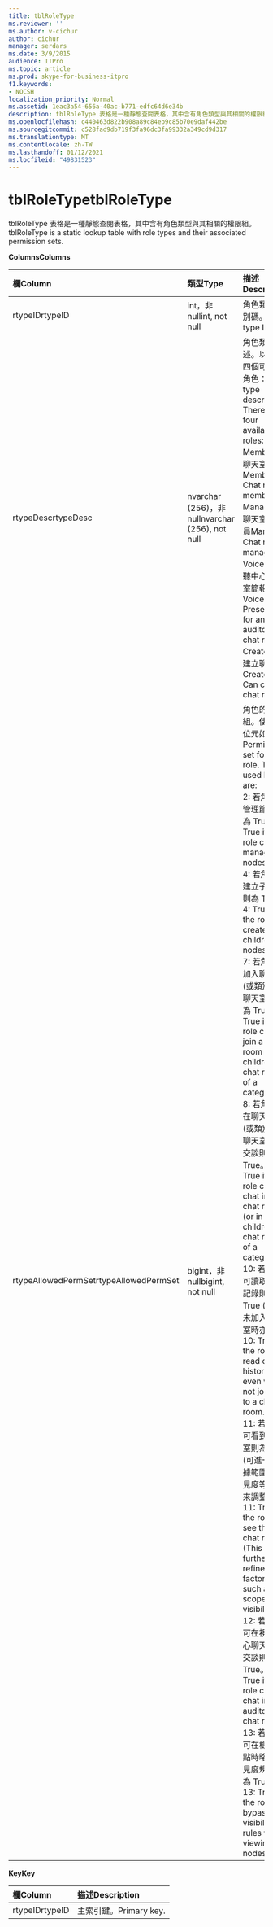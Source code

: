 ```yaml
---
title: tblRoleType
ms.reviewer: ''
ms.author: v-cichur
author: cichur
manager: serdars
ms.date: 3/9/2015
audience: ITPro
ms.topic: article
ms.prod: skype-for-business-itpro
f1.keywords:
- NOCSH
localization_priority: Normal
ms.assetid: 1eac3a54-656a-40ac-b771-edfc64d6e34b
description: tblRoleType 表格是一種靜態查閱表格，其中含有角色類型與其相關的權限組。
ms.openlocfilehash: c440463d822b908a89c84eb9c85b70e9daf442be
ms.sourcegitcommit: c528fad9db719f3fa96dc3fa99332a349cd9d317
ms.translationtype: MT
ms.contentlocale: zh-TW
ms.lasthandoff: 01/12/2021
ms.locfileid: "49831523"
---
```

# <a name="tblroletype"></a><span data-ttu-id="422c9-103">tblRoleType</span><span class="sxs-lookup"><span data-stu-id="422c9-103">tblRoleType</span></span>
 
<span data-ttu-id="422c9-104">tblRoleType 表格是一種靜態查閱表格，其中含有角色類型與其相關的權限組。</span><span class="sxs-lookup"><span data-stu-id="422c9-104">tblRoleType is a static lookup table with role types and their associated permission sets.</span></span>
  
<span data-ttu-id="422c9-105">**Columns**</span><span class="sxs-lookup"><span data-stu-id="422c9-105">**Columns**</span></span>

|<span data-ttu-id="422c9-106">**欄**</span><span class="sxs-lookup"><span data-stu-id="422c9-106">**Column**</span></span>|<span data-ttu-id="422c9-107">**類型**</span><span class="sxs-lookup"><span data-stu-id="422c9-107">**Type**</span></span>|<span data-ttu-id="422c9-108">**描述**</span><span class="sxs-lookup"><span data-stu-id="422c9-108">**Description**</span></span>|
|:-----|:-----|:-----|
|<span data-ttu-id="422c9-109">rtypeID</span><span class="sxs-lookup"><span data-stu-id="422c9-109">rtypeID</span></span>  <br/> |<span data-ttu-id="422c9-110">int，非 null</span><span class="sxs-lookup"><span data-stu-id="422c9-110">int, not null</span></span>  <br/> |<span data-ttu-id="422c9-111">角色類型識別碼。</span><span class="sxs-lookup"><span data-stu-id="422c9-111">Role type ID.</span></span>  <br/> |
|<span data-ttu-id="422c9-112">rtypeDesc</span><span class="sxs-lookup"><span data-stu-id="422c9-112">rtypeDesc</span></span>  <br/> |<span data-ttu-id="422c9-113">nvarchar (256)，非 null</span><span class="sxs-lookup"><span data-stu-id="422c9-113">nvarchar (256), not null</span></span>  <br/> | <span data-ttu-id="422c9-p101">角色類型描述。以下是四個可用的角色：</span><span class="sxs-lookup"><span data-stu-id="422c9-p101">Role type description. There are four available roles:</span></span> <br/>  <span data-ttu-id="422c9-116">Member：聊天室成員</span><span class="sxs-lookup"><span data-stu-id="422c9-116">Member: Chat room member</span></span> <br/>  <span data-ttu-id="422c9-117">Manager：聊天室管理員</span><span class="sxs-lookup"><span data-stu-id="422c9-117">Manager: Chat room manager</span></span> <br/>  <span data-ttu-id="422c9-118">Voiced：視聽中心聊天室簡報者</span><span class="sxs-lookup"><span data-stu-id="422c9-118">Voiced: Presenter for an auditorium chat room</span></span> <br/>  <span data-ttu-id="422c9-119">Creator：可建立聊天室</span><span class="sxs-lookup"><span data-stu-id="422c9-119">Creator: Can create chat rooms</span></span> <br/> |
|<span data-ttu-id="422c9-120">rtypeAllowedPermSet</span><span class="sxs-lookup"><span data-stu-id="422c9-120">rtypeAllowedPermSet</span></span>  <br/> |<span data-ttu-id="422c9-121">bigint，非 null</span><span class="sxs-lookup"><span data-stu-id="422c9-121">bigint, not null</span></span>  <br/> | <span data-ttu-id="422c9-p102">角色的權限組。使用的位元如下：</span><span class="sxs-lookup"><span data-stu-id="422c9-p102">Permission set for the role. The used bits are:</span></span> <br/>  <span data-ttu-id="422c9-124">2: 若角色可管理節點則為 True。</span><span class="sxs-lookup"><span data-stu-id="422c9-124">2: True if the role can manage nodes.</span></span> <br/>  <span data-ttu-id="422c9-125">4: 若角色可建立子節點則為 True。</span><span class="sxs-lookup"><span data-stu-id="422c9-125">4: True if the role can create children nodes.</span></span> <br/>  <span data-ttu-id="422c9-126">7: 若角色可加入聊天室 (或類別的子聊天室) 則為 True。</span><span class="sxs-lookup"><span data-stu-id="422c9-126">7: True if the role can join a chat room (or children chat rooms of a category).</span></span> <br/>  <span data-ttu-id="422c9-127">8: 若角色可在聊天室 (或類別的子聊天室) 中交談則為 True。</span><span class="sxs-lookup"><span data-stu-id="422c9-127">8: True if the role can chat in a chat room (or in children chat rooms of a category).</span></span> <br/>  <span data-ttu-id="422c9-128">10: 若角色可讀取聊天記錄則為 True (即使未加入聊天室時亦可)。</span><span class="sxs-lookup"><span data-stu-id="422c9-128">10: True if the role can read chat history even when not joined to a chat room.</span></span> <br/>  <span data-ttu-id="422c9-p103">11: 若角色可看到聊天室則為 True (可進一步依據範圍和可見度等因素來調整)。</span><span class="sxs-lookup"><span data-stu-id="422c9-p103">11: True if the role can see the chat room. (This is further refined by factors such as scope and visibility.)</span></span> <br/>  <span data-ttu-id="422c9-131">12: 若角色可在視聽中心聊天室中交談則為 True。</span><span class="sxs-lookup"><span data-stu-id="422c9-131">12: True if the role can chat in an auditorium chat room.</span></span> <br/>  <span data-ttu-id="422c9-132">13: 若角色可在檢視節點時略過可見度規則則為 True。</span><span class="sxs-lookup"><span data-stu-id="422c9-132">13: True if the role can bypass visibility rules when viewing nodes.</span></span> <br/> |
   
<span data-ttu-id="422c9-133">**Key**</span><span class="sxs-lookup"><span data-stu-id="422c9-133">**Key**</span></span>

|<span data-ttu-id="422c9-134">**欄**</span><span class="sxs-lookup"><span data-stu-id="422c9-134">**Column**</span></span>|<span data-ttu-id="422c9-135">**描述**</span><span class="sxs-lookup"><span data-stu-id="422c9-135">**Description**</span></span>|
|:-----|:-----|
|<span data-ttu-id="422c9-136">rtypeID</span><span class="sxs-lookup"><span data-stu-id="422c9-136">rtypeID</span></span>  <br/> |<span data-ttu-id="422c9-137">主索引鍵。</span><span class="sxs-lookup"><span data-stu-id="422c9-137">Primary key.</span></span>  <br/> |
   

